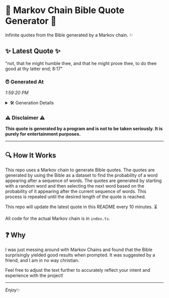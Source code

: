# 📖 Markov Chain Bible Quote Generator 📖

Infinite quotes from the Bible generated by a Markov chain. ✨

## ✨ Latest Quote ✨
"not, that he might humble thee, and that he might prove thee, to do thee good at thy latter end; 8:17"

### ⏰ Generated At
*1:59:20 PM*

<details>
    <summary>🛠️ Generation Details</summary>
    <p>
        <strong>🌱 Seed:</strong> not,<br>
        <strong>🔄 Iterations:</strong> 20<br>
        <strong>📜 Context History:</strong><br>[ not, ]: that<br>[ not,, that ]: he<br>[ not,, that, he ]: might<br>[ not,, that, he, might ]: humble<br>[ not,, that, he, might, humble ]: thee,<br>[ not,, that, he, might, humble, thee, ]: and<br>[ that, he, might, humble, thee,, and ]: that<br>[ he, might, humble, thee,, and, that ]: he<br>[ might, humble, thee,, and, that, he ]: might<br>[ humble, thee,, and, that, he, might ]: prove<br>[ thee,, and, that, he, might, prove ]: thee,<br>[ and, that, he, might, prove, thee, ]: to<br>[ that, he, might, prove, thee,, to ]: do<br>[ he, might, prove, thee,, to, do ]: thee<br>[ might, prove, thee,, to, do, thee ]: good<br>[ prove, thee,, to, do, thee, good ]: at<br>[ thee,, to, do, thee, good, at ]: thy<br>[ to, do, thee, good, at, thy ]: latter<br>[ do, thee, good, at, thy, latter ]: end;<br>[ thee, good, at, thy, latter, end; ]: 8:17<br>
    </p>
</details>

### ⚠️ Disclaimer ⚠️
**This quote is generated by a program and is not to be taken seriously. It is purely for entertainment purposes.**

---

## 🔍 How It Works

This repo uses a Markov chain to generate Bible quotes. The quotes are generated by using the Bible as a dataset to find the probability of a word appearing after a sequence of words. The quotes are generated by starting with a random word and then selecting the next word based on the probability of it appearing after the current sequence of words. This process is repeated until the desired length of the quote is reached.

This repo will update the latest quote in this README every 10 minutes. ⏳

All code for the actual Markov chain is in `index.ts`.

## ❓ Why

I was just messing around with Markov Chains and found that the Bible surprisingly yielded good results when prompted. 
It was suggested by a friend, and I am in no way christian.

Feel free to adjust the text further to accurately reflect your intent and experience with the project!

---

*Enjoy*✨
